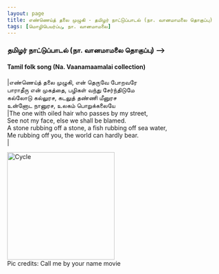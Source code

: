 ```yaml
---
layout: page
title: எண்ணெய்த் தலை முழுகி - தமிழர் நாட்டுப்பாடல் (நா. வானமாமலை தொகுப்பு)
tags: [மொழிபெயர்ப்பு, நா. வானமாமலை]
---
```


<!-- <!-- <a name="எண்ணெய்த்_தலை_முழுகி"></a>

## ஜூன் 23, 2020 -->
### தமிழர் நாட்டுப்பாடல் (நா. வானமாமலை தொகுப்பு) -->
#### Tamil folk song (Na. Vaanamaamalai collection)

|எண்ணெய்த் தலை முழுகி, என் தெருவே போறவரே<br>பாராதீரு என் முகத்தை, பழிகள் வந்து சேர்ந்திடுமே<br>கல்லோடு கல்லுரச, கடலுத் தண்ணி மீனுரச<br>உன்னோட நானுரச, உலகம் பொறுக்கலையே<br>|The one with oiled hair who passes by my street,<br>See not my face, else we shall be blamed.<br>A stone rubbing off a stone, a fish rubbing off sea water,<br>Me rubbing off you, the world can hardly bear.<br>|

<img src="{{ site.url }}/img/2020_06_22_ulagam_porukkudhillai_call_me_by_your_name_cycle.jpg" alt="Cycle" style="width:250px;"/><br>
Pic credits: Call me by your name movie


<br>